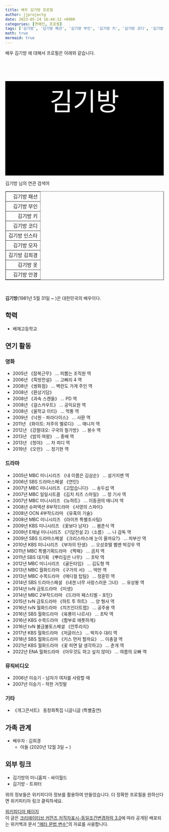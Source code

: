 ```yaml
---
title: 배우 김기방 프로필
author: jjprojectg
date: 2023-05-24 16:44:12 +0900
categories: [연예인, 프로필]
tags: ['김기방', '김기방 패션', '김기방 부인', '김기방 키', '김기방 코디', '김기방 인스타', '김기방 모자', '김기방 김희경', '김기방 옷', '김기방 안경']
math: true
mermaid: true
---
```


<p>
배우 김기방 에 대해서  프로필은 아래와 같습니다. 
</p>
<div class="textimage_container" style="background-color:black ; width:100%; height:300px; ">
  <p style=" color: white; text-align: center;font-size:80">김기방</p>
</div>
<p>
 김기방 님의 연관 검색어
</p>
<table  border="1" class="dataframe"> <tr style="text-align: right;"> <td> 김기방 패션 </td></tr> <tr style="text-align: right;"> <td> 김기방 부인 </td></tr> <tr style="text-align: right;"> <td> 김기방 키 </td></tr> <tr style="text-align: right;"> <td> 김기방 코디 </td></tr> <tr style="text-align: right;"> <td> 김기방 인스타 </td></tr> <tr style="text-align: right;"> <td> 김기방 모자 </td></tr> <tr style="text-align: right;"> <td> 김기방 김희경 </td></tr> <tr style="text-align: right;"> <td> 김기방 옷 </td></tr> <tr style="text-align: right;"> <td> 김기방 안경 </td></tr></table>
<br />
<p><span></span>
</p>
<p><b>김기방</b>(1981년 5월 31일 ~ )은 대한민국의 배우이다.
</p>

<h2>학력</h2>
<ul><li>배재고등학교</li></ul>

<h2>연기 활동</h2>
<h3>영화</h3>
<ul><li>2005년 《잠복근무》 ... 피뽑는 조직원 역</li>
<li>2006년 《뚝방전설》 ... 고삐리 4 역</li>
<li>2008년 《쌍화점》 ... 벽란도 가게 주인 역</li>
<li>2008년 《환상기담》</li>
<li>2008년 《과속 스캔들》 ... PD 역</li>
<li>2008년 《걸스카우트》 ... 공익요원 역</li>
<li>2008년 《울학교 이티》 ... 먹통 역</li>
<li>2009년 《낙원 - 파라다이스》 ... 사환 역</li>
<li>2011년 《화이트: 저주의 멜로디》 ... 매니저 역</li>
<li>2012년 《강철대오: 구국의 철가방》 ... 봉수 역</li>
<li>2013년 《밤의 여왕》 ... 종배 역</li>
<li>2013년 《청야》 ... 차 피디 역</li>
<li>2019년 《오만》 ... 정기현 역</li></ul>

<h3>드라마</h3>
<ul><li>2005년 MBC 미니시리즈 《내 이름은 김삼순》 ... 설거지맨 역</li>
<li>2006년 SBS 드라마스페셜 《연인》</li>
<li>2007년 MBC 미니시리즈 《고맙습니다》 ... 송두섭 역</li>
<li>2007년 MBC 일일시트콤 《김치 치즈 스마일》 ... 정 기사 역</li>
<li>2007년 MBC 미니시리즈 《뉴하트》 ... 이동권의 매니저 역</li>
<li>2008년 슈퍼액션 8부작드라마 《서영의 스파이》</li>
<li>2008년 OCN 4부작드라마 《유혹의 기술》</li>
<li>2008년 MBC 미니시리즈 《라이프 특별조사팀》</li>
<li>2009년 KBS 미니시리즈 《꽃보다 남자》 ... 봄춘식 역</li>
<li>2009년 E채널 미니시리즈 《기담전설 2》〈소름〉 ... 나 감독 역</li>
<li>2009년 SBS 드라마스페셜 《크리스마스에 눈이 올까요?》 ... 차부산 역</li>
<li>2010년 KBS 미니시리즈 《부자의 탄생》 ... 오성호텔 벨맨 박강우 역</li>
<li>2011년 MBC 특별기획드라마 《짝패》 ... 곰치 역</li>
<li>2011년 SBS 대기획 《뿌리깊은 나무》 ... 초탁 역</li>
<li>2012년 MBC 미니시리즈 《골든타임》 ... 김도형 역</li>
<li>2013년 MBC 월화드라마 《구가의 서》 ... 억만 역</li>
<li>2013년 MBC 수목드라마 《메디컬 탑팀》 ... 정훈민 역</li>
<li>2014년 SBS 드라마스페셜 《내겐 너무 사랑스러운 그녀》 ... 유상봉 역</li>
<li>2014년 tvN 금토드라마 《미생》</li>
<li>2014년 MBC 2부작드라마 《드라마 페스티벌 - 포틴》</li>
<li>2015년 tvN 금토드라마 《하트 투 하트》 ... 양 형사 역</li>
<li>2016년 tvN 월화드라마 《치즈인더트랩》 ... 공주용 역</li>
<li>2016년 SBS 월화드라마 《육룡이 나르샤》 ... 초탁 역</li>
<li>2016년 KBS 수목드라마 《함부로 애틋하게》</li>
<li>2016년 tvN 불금불토스페셜 《안투라지》</li>
<li>2017년 KBS 월화드라마 《저글러스》 ... 박치수 대리 역</li>
<li>2018년 SBS 월화드라마 《키스 먼저 할까요》 ... 이충걸 역</li>
<li>2021년 KBS 월화드라마 《꽃 피면 달 생각하고》 ... 춘개 역</li>
<li>2022년 ENA 월화드라마 《아무것도 하고 싶지 않아》 ... 여름의 오빠 역</li></ul>

<h3>뮤직비디오</h3>
<ul><li>2006년 이승기 - 남자가 여자를 사랑할 때</li>
<li>2007년 이승기 - 착한 거짓말</li></ul>

<h3>기타</h3>
<ul><li>《개그콘서트》 동창회특집 니글니글 (특별출연)</li></ul>

<h2>가족 관계</h2>
<ul><li>배우자 : 김희경
<ul><li>아들 (2020년 12월 3일 ~ )</li></ul></li></ul>

<h2>외부 링크</h2>
<ul><li>김기방의 미니홈피 - 싸이월드</li>
<li>김기방 - 트위터</li></ul>
<p>
위의 정보들은 위키피디아 정보를 활용하여 만들었습니다. 
더 정확한 프로필을 원하신다면 위키피티아 링크 클릭하세요. 
</p>
<a href="https://ko.wikipedia.org/wiki/김기방" >위키피디아 페이지 </a>


<footer>
이 글은 <a href="https://creativecommons.org/licenses/by-sa/3.0/">크리에이티브 커먼즈 저작자표시-동일조건변경허락 3.0</a>에 따라 공개된 배포되는 위키백과 문서 <a href="https://ko.wikipedia.org/wiki/메타_문법_변수">"메타 문법 변수"</a>의 자료를 사용합니다.
</footer>
